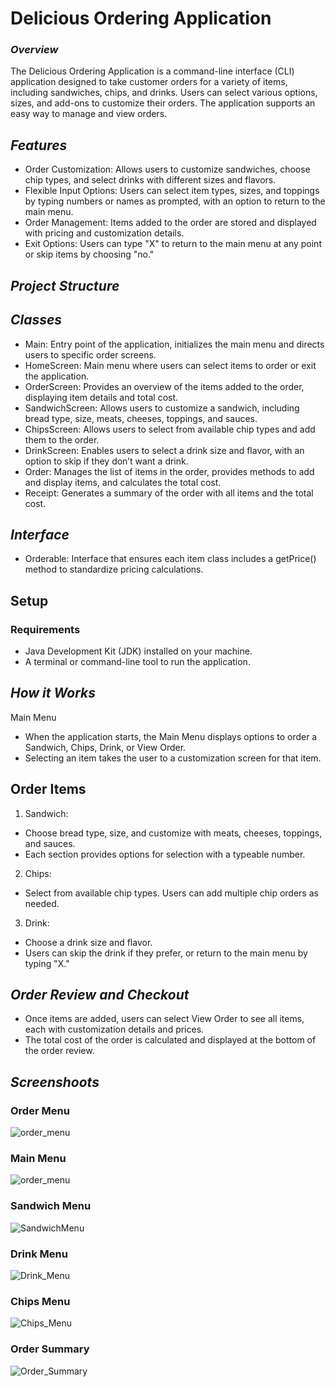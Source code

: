 # Delicious Ordering Application
### _Overview_
The Delicious Ordering Application is a command-line interface (CLI) application designed to take customer orders for a variety of items, including sandwiches, chips, and drinks. Users can select various options, sizes, and add-ons to customize their orders. The application supports an easy way to manage and view orders.

## _Features_
- Order Customization: Allows users to customize sandwiches, choose chip types, and select drinks with different sizes and flavors.
- Flexible Input Options: Users can select item types, sizes, and toppings by typing numbers or names as prompted, with an option to return to the main menu.
- Order Management: Items added to the order are stored and displayed with pricing and customization details.
- Exit Options: Users can type "X" to return to the main menu at any point or skip items by choosing "no."
## _Project Structure_
## _Classes_
- Main: Entry point of the application, initializes the main menu and directs users to specific order screens.
- HomeScreen: Main menu where users can select items to order or exit the application.
- OrderScreen: Provides an overview of the items added to the order, displaying item details and total cost.
- SandwichScreen: Allows users to customize a sandwich, including bread type, size, meats, cheeses, toppings, and sauces.
- ChipsScreen: Allows users to select from available chip types and add them to the order.
- DrinkScreen: Enables users to select a drink size and flavor, with an option to skip if they don’t want a drink.
- Order: Manages the list of items in the order, provides methods to add and display items, and calculates the total cost.
- Receipt: Generates a summary of the order with all items and the total cost.

## _Interface_
- Orderable: Interface that ensures each item class includes a getPrice() method to standardize pricing calculations.

## Setup
### Requirements

- Java Development Kit (JDK) installed on your machine.
- A terminal or command-line tool to run the application.
## _How it Works_
Main Menu
- When the application starts, the Main Menu displays options to order a Sandwich, Chips, Drink, or View Order.
- Selecting an item takes the user to a customization screen for that item.
## Order Items
1. Sandwich:
- Choose bread type, size, and customize with meats, cheeses, toppings, and sauces.
- Each section provides options for selection with a typeable number.
2. Chips:
- Select from available chip types. Users can add multiple chip orders as needed.
3. Drink:
- Choose a drink size and flavor.
- Users can skip the drink if they prefer, or return to the main menu by typing "X."
## _Order Review and Checkout_
- Once items are added, users can select View Order to see all items, each with customization details and prices.
- The total cost of the order is calculated and displayed at the bottom of the order review.
## _Screenshoots_
### Order Menu
![order_menu](https://github.com/user-attachments/assets/1a552443-e92d-4f06-b7a6-2918c3d75f2c)
### Main Menu

![order_menu](https://github.com/user-attachments/assets/c53ba48b-397d-4fa7-8fd5-0715ebbd8d54)
### Sandwich Menu

![SandwichMenu](https://github.com/user-attachments/assets/b300e9f3-c4eb-4aaa-b982-810f530e6693)
### Drink Menu
![Drink_Menu](https://github.com/user-attachments/assets/0c341660-8f8a-41b1-be6e-c51d1580500b)
### Chips Menu
![Chips_Menu](https://github.com/user-attachments/assets/a288bf12-c631-4424-a78a-72c4bdcd9c07)
### Order Summary
![Order_Summary](https://github.com/user-attachments/assets/f0688751-722c-4f7f-8226-86ea063cea9a)
